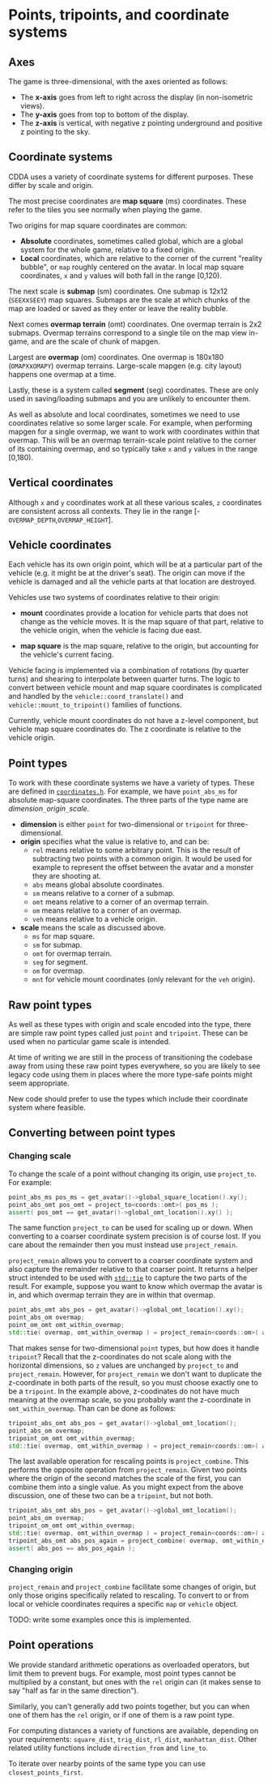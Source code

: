 # Points, tripoints, and coordinate systems

## Axes

The game is three-dimensional, with the axes oriented as follows:
* The **x-axis** goes from left to right across the display (in non-isometric
  views).
* The **y-axis** goes from top to bottom of the display.
* The **z-axis** is vertical, with negative z pointing underground and positive
  z pointing to the sky.

## Coordinate systems

CDDA uses a variety of coordinate systems for different purposes.  These differ
by scale and origin.

The most precise coordinates are **map square** (ms) coordinates.  These refer to
the tiles you see normally when playing the game.

Two origins for map square coordinates are common:
* **Absolute** coordinates, sometimes called global, which are a global system
  for the whole game, relative to a fixed origin.
* **Local** coordinates, which are relative to the corner of the current "reality
  bubble", or `map` roughly centered on the avatar.  In local map square
  coordinates, `x` and `y` values will both fall in the range [0,120).

The next scale is **submap** (sm) coordinates.  One submap is 12x12
(`SEEX`x`SEEY`) map squares.  Submaps are the scale at which chunks of the map
are loaded or saved as they enter or leave the reality bubble.

Next comes **overmap terrain** (omt) coordinates.  One overmap terrain is 2x2
submaps.  Overmap terrains correspond to a single tile on the map view in-game,
and are the scale of chunk of mapgen.

Largest are **overmap** (om) coordinates.  One overmap is 180x180
(`OMAPX`x`OMAPY`) overmap terrains.  Large-scale mapgen (e.g. city layout)
happens one overmap at a time.

Lastly, these is a system called **segment** (seg) coordinates.  These are only
used in saving/loading submaps and you are unlikely to encounter them.

As well as absolute and local coordinates, sometimes we need to use coordinates
relative so some larger scale.  For example, when performing mapgen for a
single overmap, we want to work with coordinates within that overmap.  This
will be an overmap terrain-scale point relative to the corner of its containing
overmap, and so typically take `x` and `y` values in the range [0,180).

## Vertical coordinates

Although `x` and `y` coordinates work at all these various scales, `z`
coordinates are consistent across all contexts.  They lie in the range
[-`OVERMAP_DEPTH`,`OVERMAP_HEIGHT`].

## Vehicle coordinates

Each vehicle has its own origin point, which will be at a particular part of
the vehicle (e.g. it might be at the driver's seat).  The origin can move if
the vehicle is damaged and all the vehicle parts at that location are
destroyed.

Vehicles use two systems of coordinates relative to their origin:

* **mount** coordinates provide a location for vehicle parts that does not
  change as the vehicle moves.  It is the map square of that part, relative to
  the vehicle origin, when the vehicle is facing due east.

* **map square** is the map square, relative to the origin, but accounting for
  the vehicle's current facing.

Vehicle facing is implemented via a combination of rotations (by quarter turns)
and shearing to interpolate between quarter turns.  The logic to convert
between vehicle mount and map square coordinates is complicated and handled by
the `vehicle::coord_translate()` and `vehicle::mount_to_tripoint()` families of
functions.

Currently, vehicle mount coordinates do not have a z-level component, but
vehicle map square coordinates do. The z coordinate is relative to the vehicle
origin.

## Point types

To work with these coordinate systems we have a variety of types.  These are
defined in [`coordinates.h`](../src/coordinates.h).  For example, we have
`point_abs_ms` for absolute map-square coordinates.  The three parts of the
type name are *dimension*`_`*origin*`_`*scale*.

* **dimension** is either `point` for two-dimensional or `tripoint` for
  three-dimensional.
* **origin** specifies what the value is relative to, and can be:
  * `rel` means relative to some arbitrary point.  This is the result of
    subtracting two points with a common origin.  It would be used for example
    to represent the offset between the avatar and a monster they are shooting
    at.
  * `abs` means global absolute coordinates.
  * `sm` means relative to a corner of a submap.
  * `omt` means relative to a corner of an overmap terrain.
  * `om` means relative to a corner of an overmap.
  * `veh` means relative to a vehicle origin.
* **scale** means the scale as discussed above.
  * `ms` for map square.
  * `sm` for submap.
  * `omt` for overmap terrain.
  * `seg` for segment.
  * `om` for overmap.
  * `mnt` for vehicle mount coordinates (only relevant for the `veh` origin).

## Raw point types

As well as these types with origin and scale encoded into the type, there are
simple raw point types called just `point` and `tripoint`.  These can be used
when no particular game scale is intended.

At time of writing we are still in the process of transitioning the codebase
away from using these raw point types everywhere, so you are likely to see
legacy code using them in places where the more type-safe points might seem
appropriate.

New code should prefer to use the types which include their coordinate system
where feasible.

## Converting between point types

### Changing scale

To change the scale of a point without changing its origin, use `project_to`.
For example:

```c++
point_abs_ms pos_ms = get_avatar()->global_square_location().xy();
point_abs_omt pos_omt = project_to<coords::omt>( pos_ms );
assert( pos_omt == get_avatar()->global_omt_location().xy() );
```

The same function `project_to` can be used for scaling up or down.  When
converting to a coarser coordinate system precision is of course lost.  If you
care about the remainder then you must instead use `project_remain`.

`project_remain` allows you to convert to a coarser coordinate system and also
capture the remainder relative to that coarser point.  It returns a helper
struct intended to be used with
[`std::tie`](https://en.cppreference.com/w/cpp/utility/tuple/tie) to capture
the two parts of the result.  For example, suppose you want to know which
overmap the avatar is in, and which overmap terrain they are in within that
overmap.

```c++
point_abs_omt abs_pos = get_avatar()->global_omt_location().xy();
point_abs_om overmap;
point_om_omt omt_within_overmap;
std::tie( overmap, omt_within_overmap ) = project_remain<coords::om>( abs_pos );
```

That makes sense for two-dimensional `point` types, but how does it handle
`tripoint`?  Recall that the z-coordinates do not scale along with the
horizontal dimensions, so `z` values are unchanged by `project_to` and
`project_remain`.  However, for `project_remain` we don't want to duplicate the
z-coordinate in both parts of the result, so you must choose exactly one to be
a `tripoint`.  In the example above, z-coodinates do not have much meaning at
the overmap scale, so you probably want the z-coordinate in
`omt_within_overmap`.  Than can be done as follows:

```c++
tripoint_abs_omt abs_pos = get_avatar()->global_omt_location();
point_abs_om overmap;
tripoint_om_omt omt_within_overmap;
std::tie( overmap, omt_within_overmap ) = project_remain<coords::om>( abs_pos );
```

The last available operation for rescaling points is `project_combine`.  This
performs the opposite operation from `project_remain`.  Given two points where
the origin of the second matches the scale of the first, you can combine them
into a single value.  As you might expect from the above discussion, one of
these two can be a `tripoint`, but not both.

```c++
tripoint_abs_omt abs_pos = get_avatar()->global_omt_location();
point_abs_om overmap;
tripoint_om_omt omt_within_overmap;
std::tie( overmap, omt_within_overmap ) = project_remain<coords::om>( abs_pos );
tripoint_abs_omt abs_pos_again = project_combine( overmap, omt_within_overmap );
assert( abs_pos == abs_pos_again );
```

### Changing origin

`project_remain` and `project_combine` facilitate some changes of origin, but
only those origins specifically related to rescaling.  To convert to or from
local or vehicle coordinates requires a specific `map` or `vehicle` object.

TODO: write some examples once this is implemented.

## Point operations

We provide standard arithmetic operations as overloaded operators, but limit
them to prevent bugs.  For example, most point types cannot be multiplied by a
constant, but ones with the `rel` origin can (it makes sense to say "half as
far in the same direction").

Similarly, you can't generally add two points together, but you can when one of
them has the `rel` origin, or if one of them is a raw point type.

For computing distances a variety of functions are available, depending on your
requirements: `square_dist`, `trig_dist`, `rl_dist`, `manhattan_dist`.  Other
related utility functions include `direction_from` and `line_to`.

To iterate over nearby points of the same type you can use
`closest_points_first`.
